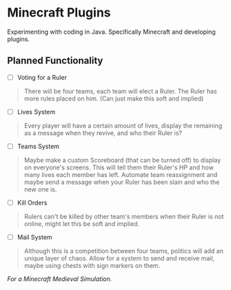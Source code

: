 # Minecraft Plugins

Experimenting with coding in Java. 
Specifically Minecraft and developing plugins.

## Planned Functionality
- [ ] Voting for a Ruler
> There will be four teams, each team will elect a Ruler. The Ruler has more rules placed on him. (Can just make this soft and implied)
- [ ] Lives System
> Every player will have a certain amount of lives, display the remaining as a message when they revive, and who their Ruler is?
- [ ] Teams System
> Maybe make a custom Scoreboard (that can be turned off) to display on everyone's screens. This will tell them their Ruler's HP and how many lives each member has left. Automate team reassignment and maybe send a message when your Ruler has been slain and who the new one is.
- [ ] Kill Orders
> Rulers can't be killed by other team's members when their Ruler is not online, might let this be soft and implied.
- [ ] Mail System
> Although this is a competition between four teams, politics will add an unique layer of chaos. Allow for a system to send and receive mail, maybe using chests with sign markers on them.

*For a Minecraft Medieval Simulation.*
